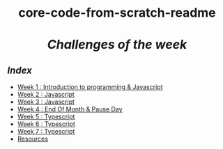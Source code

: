 <h1 align="center"> core-code-from-scratch-readme</h1>

*<h1 align="center">Challenges of the week</h1>*

## _Index_

- [Week 1 : Introduction to programming & Javascript](Repository/Week1.md)
- [Week 2 : Javascript](Repository/Week2.md)
- [Week 3 : Javascript](Repository/Week3.md)
- [Week 4 : End Of Month & Pause Day](Repository/Week4.md)
- [Week 5 : Typescript](Repository/Week5.md)
- [Week 6 : Typescript](Repository/Week6.md)
- [Week 7 : Typescript](Repository/Week7.md)
- [Resources](resources/scrum.md)



